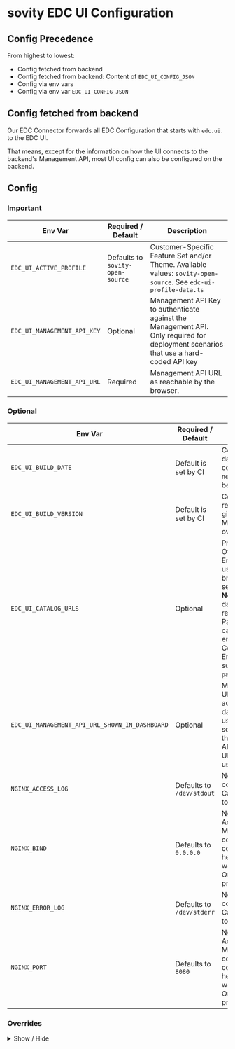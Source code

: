 
# sovity EDC UI Configuration

## Config Precedence

From highest to lowest:

- Config fetched from backend
- Config fetched from backend: Content of `EDC_UI_CONFIG_JSON`
- Config via env vars
- Config via env var `EDC_UI_CONFIG_JSON`

## Config fetched from backend

Our EDC Connector forwards all EDC Configuration that starts with `edc.ui.` to the EDC UI.

That means, except for the information on how the UI connects to the backend's Management API, most UI config can also be configured on the backend.

## Config

### Important

| Env Var                                   | Required / Default                                    | Description                                                                                                                                                                                          |
|-------------------------------------------|-------------------------------------------------------|------------------------------------------------------------------------------------------------------------------------------------------------------------------------------------------------------|
| `EDC_UI_ACTIVE_PROFILE`                   | Defaults to `sovity-open-source`                      | Customer-Specific Feature Set and/or Theme. Available values: `sovity-open-source`. See `edc-ui-profile-data.ts` |
| `EDC_UI_MANAGEMENT_API_KEY`               | Optional                                              | Management API Key to authenticate against the Management API. Only required for deployment scenarios that use a hard-coded API key                                                                  |
| `EDC_UI_MANAGEMENT_API_URL`               | Required                                              | Management API URL as reachable by the browser.                                                                                                                                                      |

### Optional

| Env Var                                                | Required / Default                                    | Description                                                                                                                                                                                                                                   |
|--------------------------------------------------------|-------------------------------------------------------|-----------------------------------------------------------------------------------------------------------------------------------------------------------------------------------------------------------------------------------------------|
| `EDC_UI_BUILD_DATE`                                    | Default is set by CI                                  | Container build date. Should be compatible with `new Date(...)` May be overridden.                                                                                                                                                            |
| `EDC_UI_BUILD_VERSION`                                 | Default is set by CI                                  | Container build release version or git description. May be overridden.                                                                                                                                                                        |
| `EDC_UI_CATALOG_URLS`                                  | Optional                                              | Pre-configured Other Connector Endpoints to be used in catalog browser, comma separated. <br />**Note:** For dataspaces that required Participant IDs for catalog access, ensure each Connector Endpoint is suffixed by `?participantId=...`! |
| `EDC_UI_MANAGEMENT_API_URL_SHOWN_IN_DASHBOARD`         | Optional                                              | Management API URL to be advertised in dashboard for API users. Required for scenarios where the Management API URL differs for UI users and API users.                                                                                       |
| `NGINX_ACCESS_LOG`                                     | Defaults to `/dev/stdout`                             | Nginx Access Log configuration.<br />Can be set to `off` to disable.                                                                                                                                                                          |
| `NGINX_BIND`                                           | Defaults to `0.0.0.0`                                 | Nginx Bind Address: Host<br />Must be configured correctly for health checks to work<br />Only available in production                                                                                                                        |
| `NGINX_ERROR_LOG`                                      | Defaults to `/dev/stderr`                             | Nginx Error Log configuration.<br/>Can be set to `off` to disable.                                                                                                                                                                            |
| `NGINX_PORT`                                           | Defaults to `8080`                                    | Nginx Bind Address: Port<br />Must be configured correctly for health checks to work<br />Only available in production                                                                                                                        |

### Overrides

<details><summary>Show / Hide</summary>

| Env Var                   | Required / Default           | Description                                                                                                                                                                                                                                         |
|---------------------------|------------------------------|-----------------------------------------------------------------------------------------------------------------------------------------------------------------------------------------------------------------------------------------------------|
| `EDC_UI_CONFIG_JSON`      | Optional                     | Instead of providing multiple ENV Vars, provide a single one as JSON.<br />Individual ENV Vars will take precedence over this JSON.                                                                                                                 |
| `EDC_UI_CONFIG_URL`       | Defaults to `/edc-ui-config` | URL to fetch a Config JSON from that will take precedence. This allows an EDC Backend Extension to provide EDC UI configuration. If this URL is relative, it will be appended to the Management API Url. Can be turned off using the value `false`. |
| `EDC_UI_USE_FAKE_BACKEND` | Optional                     | Local-dev only: Enable fake backend                                                                                                                                                                                                                 |

</details>
